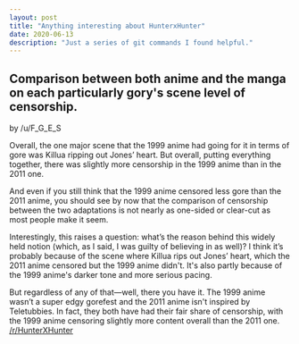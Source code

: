 ```yaml
---
layout: post
title: "Anything interesting about HunterxHunter"
date: 2020-06-13
description: "Just a series of git commands I found helpful."
---
```


## Comparison between both anime and the manga on each particularly gory's scene level of censorship.

by /u/F\_G\_E\_S

Overall, the one major scene that the 1999 anime had going for it in terms of gore was Killua ripping out Jones’ heart. But overall, putting everything together, there was slightly more censorship in the 1999 anime than in the 2011 one.

And even if you still think that the 1999 anime censored less gore than the 2011 anime, you should see by now that the comparison of censorship between the two adaptations is not nearly as one-sided or clear-cut as most people make it seem.

Interestingly, this raises a question: what’s the reason behind this widely held notion (which, as I said, I was guilty of believing in as well)? I think it’s probably because of the scene where Killua rips out Jones’ heart, which the 2011 anime censored but the 1999 anime didn't. It's also partly because of the 1999 anime's darker tone and more serious pacing.

But regardless of any of that—well, there you have it. The 1999 anime wasn’t a super edgy gorefest and the 2011 anime isn't inspired by Teletubbies. In fact, they both have had their fair share of censorship, with the 1999 anime censoring slightly more content overall than the 2011 one.
[/r/HunterXHunter](https://www.reddit.com/r/HunterXHunter/comments/1rxhwh/)
